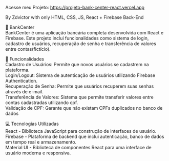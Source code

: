 Acesse meu Projeto: https://projeto-bank-center-react.vercel.app

By Zdvictor with only HTML, CSS, JS, React + Firebase Back-End


🚀 BankCenter<br />
BankCenter é uma aplicação bancária completa desenvolvida com React e Firebase. Este projeto inclui funcionalidades como sistema de login, cadastro de usuários, recuperação de senha e transferência de valores entre contas(fictício).

🎯 Funcionalidades<br />
Cadastro de Usuários: Permite que novos usuários se cadastrem na plataforma. <br />
Login/Logout: Sistema de autenticação de usuários utilizando Firebase Authentication. <br />
Recuperação de Senha: Permite que usuários recuperem suas senhas através de e-mail.<br />
Transferência de Valores: Sistema que permite transferir valores entre contas cadastradas utilizando cpf.<br />
Validação de CPF: Garante que não existam CPFs duplicados no banco de dados<br />

💻 Tecnologias Utilizadas<br />
React - Biblioteca JavaScript para construção de interfaces de usuário.<br />
Firebase - Plataforma de backend que inclui autenticação, banco de dados em tempo real e armazenamento.<br />
Material UI - Biblioteca de componentes React para uma interface de usuário moderna e responsiva.<br />


